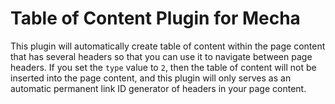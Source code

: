 Table of Content Plugin for Mecha
=================================

This plugin will automatically create table of content within the page content that has several headers so that you can use it to navigate between page headers. If you set the `type` value to `2`, then the table of content will not be inserted into the page content, and this plugin will only serves as an automatic permanent link ID generator of headers in your page content.